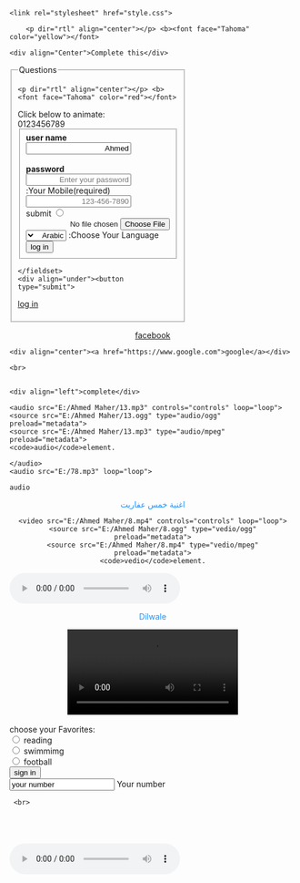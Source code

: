 
<!Doctype html>
<html>
<head>
    <title>Welcome to our Page</title>
	<meta charset="utf-8">
	<script>alert=("Welcome to Ahmed Maher's page")</script>
	<meta name="viewport" content="width=device-width,  initial-scale=1">
	
	<link rel="stylesheet" href="style.css">
</head>
<style>


blockquote{
	margin-left: 40px;
	margin-top: 10px;
	margin-right: 40px;
	display: block;

}
fieldset{
	width:100px;
}
p{
	color: dodgerblue;
}
body
	 {
		background-image:url("E:/Ahmed MAher/Desert.jpg") ;
		background-repeat:no-repeat;
		background-position:center center;
		background-attachment:fixed;
		-webkit-background-size:cover;
		-moz-background-size:cover;
		-moz-background-size:cover;
		background-size:cover;
	}

    #digit{
        width: 0.5em;
        overflow: hidden;
        font:32px monospace;
        cursor:pointer;
    }
    #stripe{
        display:inline-block;

    }
    #stripe.animate{
        transform: translate(-90%);
        transition-property:transform;
        transition-duration: 9s;
        transition-timing-function: linear;
    }
	
</style>
<body>
	
		<p dir="rtl" align="center"></p> <b><font face="Tahoma" color="yellow"></font>

	<div align="Center">Complete this</div>
<div align="left">
<fieldset>
			<legend>Questions</legend>
		
	<p dir="rtl" align="center"></p> <b><font face="Tahoma" color="red"></font>
<body>
    Click below to animate:
    <div id="digit"><div id="stripe">0123456789</div></div>
    <script src="script.js"></script>
	<form action="../www.Ahmed Maher.html" method="post">
<fieldset>		
<div class="container" style="direction:rtl">
<div align="under"><label for="un name"><b>user name</b></div>
</label> 
<input type="text" placeholder="Enter Your User Name" name="un name" required value="Ahmed"><br><br>

<div align="under"><label for="password"><b>password</b></div>
<input type="password" placeholder="Enter your password" name="password" size="20" maxlength="25" required> <br>
<div align="under"><label for="Mobile">Your Mobile(required):</label>
<div align="under"><input id="Mobile" name="Your Mobile" type="Mobile" placeholder="123-456-7890" size="20" minlength="9" maxlength="14" list="defaulttels" required></div>
<span class="validity"></span>
<input type="radio" name="submit" value="submit"> submit
<datalist id="defaulttels" >
<option value="111-1111-1111"></option>
<option value="122-2222-2222"></option>
<option value="333-3333-3333"></option>
<option value="344-4444-4444"></option>
</datalist>
</div>
<div align="under"><input type="file"></div>
<label for="Languages">Choose Your Language:</label>
<select id="Languages" name="Languages[]">
	<option value="Arabic">Arabic</option>
	<option value="English">English</option>
	<option value="French">French</option>
	<option value="Spanish">Spanish</option>
</select>
<div align="under"><button type="submit">log in</button>
<a href="../www.Ahmed Maher.html"></a></div></label>
</fieldset>

	</fieldset>
	<div align="under"><button type="submit">
<a href="../www.Ahmed Maher.html">log in</a></div></label>
	</fieldset> 
	</div>   
   <div align="center"><a href="https://www.facebook.com" target="_blank">facebook</a></div>
    
  
    <div align="center"><a href="https://www.google.com">google</a></div> 
    
	<br>
	
	
	<div align="left">complete</div>

</script>
	
	<audio src="E:/Ahmed Maher/13.mp3" controls="controls" loop="loop">
	<source src="E:/Ahmed Maher/13.ogg" type="audio/ogg" preload="metadata">
    <source src="E:/Ahmed Maher/13.mp3" type="audio/mpeg" preload="metadata">
    <code>audio</code>element.

    </audio>
    <audio src="E:/78.mp3" loop="loop">
<source src="E:/78.mp3" type="audio/ogg">
	<source src="E:/78.mp3" type="audio/mpeg">
		<code>audio</code>
     </audio>
    <div align="center"><p>اغنية خمس عفاريت</p>

    <video src="E:/Ahmed Maher/8.mp4" controls="controls" loop="loop">
	<source src="E:/Ahmed Maher/8.ogg" type="vedio/ogg" preload="metadata">
    <source src="E:/Ahmed Maher/8.mp4" type="vedio/mpeg" preload="metadata">
    <code>vedio</code>element.
    
</div>
   </video>
   <audio src="E:/15.mp3" controls="controls" loop="loop">
   	<source src="E:/15.mp3" type="audio/ogg" preload="metadata">
   	<source src="E:/15.mp3" type="audio/mpeg" preload="metadata">
   	<code>audio</code>
   	</audio>
<div align="under">
   	<div align="center"><p>Dilwale</p><video src="E:/23.mp4" controls="controls" loop="loop">
   		<source src="E:/23.mp4" type="video/ogg" preload="metadata">
   	<source src="E:/23.mp4" type="video/mpeg">
   	<code>video</code>		
   	</video> </div>	
    </div>
<br>


<div align="left"><label>choose your Favorites:</label></div>
	<input type="radio" name="hobby"value="Reading"> reading <br>
     	<input type="radio" name="hobby"value="swimming"> swimmimg <br>
     <input type="radio" name="hobby"value="football"> football <br>
     <input type="button" name="sign in"value="sign in"><br>
     <input type="text" name="your number" value="your number"> Your number <br>

     
   
     <br>

<br>


<br>

<br>
<audio src="E:/78.mp3" controls="controls" loop="loop">
	<source src="E:/78.ogg" type="audio/ogg" preload="metadata">
    <source src="E:/78.mp3" type="audio/mpeg" preload="metadata">
    <code>audio</code>element.
    <div align="center"><b>ر
ياللي حبيبك قاسي وسابك وياعذابك آه
إنسي عذابك من أحبابك وأفتح بابك
نار نار نار
وأنا قلبي قايد نار
نار نار نار
وحبيبي فايتني في نار
نار نار نار
والفكر خلاص أحتار
نار نار نار
مكتوبلي أعيش في نار
حبيتوا وهويتوا وأحتاجته مالقيتوا
فات قلبي في نار
وعذاب ومرار
والعقل أحتار
وديتوا وناديتوا ونسيني ما نسيتوا
وفي ليله ويوم نساني النوم وبقيت محروم
بكاني ولا جاني تاه منه عنواني
لا بعت سلام ولاأي كلام سهرنا ونام
https://lyricstranslate.com/ar/Hakim-Nar-lyrics.html</b></div>
<br>
<a href="../45.html">Next to Page</a>

     <h2> Read This Topic</h2>
     <div align="center">Risk Management</div>

     <b>مبادئ
المخاطرة (Risk) وحسب تعريف (ISO/IEC Guide 73) هو عبارة عن ربط بين احتمال وقوع حدث والآثار المترتبة على حدوثه.

إن إدارة المخاطر التقليدية تركز على المخاطر الناتجة عن أسباب مادية أو قانونية (مثال: الكوارث الطبيعية أو الحرائق، الحوادث، الموت والدعاوى القضائية) ومن جهة أخرى فإن إدارة المخاطر المالية تركز على تلك المخاطر التي يمكن إدارتها باستخدام أدوات المقايضة المالية. بغض النظر عن نوع إدارة المخاطر، فإن جميع الشركات الكبرى وكذلك المجموعات والشركات الصغرى لديها فريق مختص بإدارة المخاطر.

في حالة إدارة المخاطر المثالية، تتبع عملية إعطاء الأولويات، بحيث أن المخاطر ذات الخسائر الكبيرة واحتمالية حدوث عالية تعالج أولا بينما المخاطر ذات الخسائر الأقل واحتمالية حدوث أقل تعالج فيما بعد. عمليا قد تكون هذه العملية صعبة جدا، كما أن الموازنة ما بين المخاطر ذات الاحتمالية العالية والخسائر القليلة مقابل المخاطر ذات الاحتمالية القليلة والخسائر العالية قد يتم توليها بشكل سيء. إدارة المخاطر غير الملموسة تعرف نوع جديد من المخاطر وهي تلك التي تكون احتمالية حدوثها 100% ولكن يتم تجاهلها من قبل المؤسسة وذلك بسبب الافتقار لمقدرة التعرف عليها. ومثال على ذلك، مخاطر المعرفة والتي تحدث عند تطبيق معرفة ناقصة. وكذلك مخاطر العلاقات وتحدث عند وجود تعاون غير فعال. إن هذه المخاطر جميعها تقلل بشكل مباشر إنتاجية العاملين في المعرفة وتقلل فعالية الإنفاق والربح والخدمة والنوعية والسمعة ونوعية المكاسب. كذلك تواجه إدارة المخاطر صعوبات في تخصيص وتوزيع المصادر وهذا يوضح فكرة تكلفة الفرصة حيث أن بعض المصادر التي تنفق على إدارة المخاطر كان من الممكن أن تستغل في نشاطات أكثر ربحا. ومرة أخرى فإن عملية إدارة المخاطر المثالية تقلل الإنفاق في الوقت الذي تقلل فيه النتائج السلبية للمخاطر إلى أقصى حد ممكن. إن إدارة المخاطر يجب أن تتكامل مع ثقافة المؤسسة ومع السياسة والبرامج الفعالة للإدارة العليا. يجب أن تترجم إدارة المخاطر الإستراتيجيات إلى أهداف عملية وتكتيكية وان تحدد المسؤوليات خلال المؤسسة لكل مدير وموظف مسؤول عن إدارة المخاطر كجزء من وصفه الوظيفي.

خطوات عملية إدارة المخاطر
التحضير
و يتضمن التخطيط للعملية ورسم خريطة نطاق العمل والأساس الذي سيعتمد في تقييم المخاطر وكذلك تعريف إطار للعملية وأجندة للتحليل كما هو مبين في الشكل أدناه.

تحديد المخاطر
في هذه المرحلة يتم التعرف على المخاطر ذات الأهمية. المخاطر هي عبارة عن أحداث عند حصولها تؤدي إلى مشاكل وعليه يمكن أن يبدأ التعرف إلى المخاطر من مصدر المشاكل أو المشكلة بحد ذاتها. عندما تعرف المشكلة أو مصدرها فإن الحوادث التي تنتج عن هذا المصدر أو تلك التي قد تقود إلى مشكلة يمكن البحث فيها.

التعرف على المخاطر
ويتم ذلك عن طريق:

التحديد المعتمد على الأهداف: إن المنظمات والفرق العاملة على مشروع ما جميعها لديها أهداف، فأي حدث يعرض تحقيق هذه الأهداف إلى خطر سواء جزئيا أو كليا يعتبر خطورة.
التحديد المعتمد على السيناريو: في عملية تحليل السيناريو يتم خلق سيناريوهات مختلفة قد تكون طرق بديلة لتحقيق هدف ما أو تحليل للتفاعل بين القوى في سوق أو معركة، لذا فإن أي حدث يولد سيناريو مختلف عن الذي تم تصوره وغير مرغوب به، يعرف على أنه خطورة.
التحديد المعتمد على التصنيف: وهو عبارة عن تفصيل جميع المصادر المحتملة للمخاطر.
مراجعة المخاطر الشائعة: في العديد من المؤسسات هناك قوائم بالمخاطر المحتملة.
التقييم
بعد التعرف على المخاطر المحتملة يجب أن تجرى عملية تقييم لها من حيث شدتها في إحداث الخسائر واحتمالية حدوثها. أحيانا يكون من السهل قياس هذه الكميات وأحيانا أخرى يتعذر قياسها. صعوبة تقييم المخاطر تكمن في تحديد معدل حدوثها حيث أن المعلومات الإحصائية عن الحوادث السابقة ليست دائما متوفرة. وكذلك فإن تقييم شدة النتائج عادة ما يكون صعب في حالة الموجودات غير المادية.

كيفية الت</b>
     <b>مبادئ
المخاطرة (Risk) وحسب تعريف (ISO/IEC Guide 73) هو عبارة عن ربط بين احتمال وقوع حدث والآثار المترتبة على حدوثه.

إن إدارة المخاطر التقليدية تركز على المخاطر الناتجة عن أسباب مادية أو قانونية (مثال: الكوارث الطبيعية أو الحرائق، الحوادث، الموت والدعاوى القضائية) ومن جهة أخرى فإن إدارة المخاطر المالية تركز على تلك المخاطر التي يمكن إدارتها باستخدام أدوات المقايضة المالية. بغض النظر عن نوع إدارة المخاطر، فإن جميع الشركات الكبرى وكذلك المجموعات والشركات الصغرى لديها فريق مختص بإدارة المخاطر.

في حالة إدارة المخاطر المثالية، تتبع عملية إعطاء الأولويات، بحيث أن المخاطر ذات الخسائر الكبيرة واحتمالية حدوث عالية تعالج أولا بينما المخاطر ذات الخسائر الأقل واحتمالية حدوث أقل تعالج فيما بعد. عمليا قد تكون هذه العملية صعبة جدا، كما أن الموازنة ما بين المخاطر ذات الاحتمالية العالية والخسائر القليلة مقابل المخاطر ذات الاحتمالية القليلة والخسائر العالية قد يتم توليها بشكل سيء. إدارة المخاطر غير الملموسة تعرف نوع جديد من المخاطر وهي تلك التي تكون احتمالية حدوثها 100% ولكن يتم تجاهلها من قبل المؤسسة وذلك بسبب الافتقار لمقدرة التعرف عليها. ومثال على ذلك، مخاطر المعرفة والتي تحدث عند تطبيق معرفة ناقصة. وكذلك مخاطر العلاقات وتحدث عند وجود تعاون غير فعال. إن هذه المخاطر جميعها تقلل بشكل مباشر إنتاجية العاملين في المعرفة وتقلل فعالية الإنفاق والربح والخدمة والنوعية والسمعة ونوعية المكاسب. كذلك تواجه إدارة المخاطر صعوبات في تخصيص وتوزيع المصادر وهذا يوضح فكرة تكلفة الفرصة حيث أن بعض المصادر التي تنفق على إدارة المخاطر كان من الممكن أن تستغل في نشاطات أكثر ربحا. ومرة أخرى فإن عملية إدارة المخاطر المثالية تقلل الإنفاق في الوقت الذي تقلل فيه النتائج السلبية للمخاطر إلى أقصى حد ممكن. إن إدارة المخاطر يجب أن تتكامل مع ثقافة المؤسسة ومع السياسة والبرامج الفعالة للإدارة العليا. يجب أن تترجم إدارة المخاطر الإستراتيجيات إلى أهداف عملية وتكتيكية وان تحدد المسؤوليات خلال المؤسسة لكل مدير وموظف مسؤول عن إدارة المخاطر كجزء من وصفه الوظيفي.</p>

خطوات عملية إدارة المخاطر
التحضير
و يتضمن التخطيط للعملية ورسم خريطة نطاق العمل والأساس الذي سيعتمد في تقييم المخاطر وكذلك تعريف إطار للعملية وأجندة للتحليل كما هو مبين في الشكل أدناه.

تحديد المخاطر
في هذه المرحلة يتم التعرف على المخاطر ذات الأهمية. المخاطر هي عبارة عن أحداث عند حصولها تؤدي إلى مشاكل وعليه يمكن أن يبدأ التعرف إلى المخاطر من مصدر المشاكل أو المشكلة بحد ذاتها. عندما تعرف المشكلة أو مصدرها فإن الحوادث التي تنتج عن هذا المصدر أو تلك التي قد تقود إلى مشكلة يمكن البحث فيها.

التعرف على المخاطر
ويتم ذلك عن طريق:

التحديد المعتمد على الأهداف: إن المنظمات والفرق العاملة على مشروع ما جميعها لديها أهداف، فأي حدث يعرض تحقيق هذه الأهداف إلى خطر سواء جزئيا أو كليا يعتبر خطورة.
التحديد المعتمد على السيناريو: في عملية تحليل السيناريو يتم خلق سيناريوهات مختلفة قد تكون طرق بديلة لتحقيق هدف ما أو تحليل للتفاعل بين القوى في سوق أو معركة، لذا فإن أي حدث يولد سيناريو مختلف عن الذي تم تصوره وغير مرغوب به، يعرف على أنه خطورة.
التحديد المعتمد على التصنيف: وهو عبارة عن تفصيل جميع المصادر المحتملة للمخاطر.
مراجعة المخاطر الشائعة: في العديد من المؤسسات هناك قوائم بالمخاطر المحتملة.
التقييم
بعد التعرف على المخاطر المحتملة يجب أن تجرى عملية تقييم لها من حيث شدتها في إحداث الخسائر واحتمالية حدوثها. أحيانا يكون من السهل قياس هذه الكميات وأحيانا أخرى يتعذر قياسها. صعوبة تقييم المخاطر تكمن في تحديد معدل حدوثها حيث أن المعلومات الإحصائية عن الحوادث السابقة ليست دائما متوفرة. وكذلك فإن تقييم شدة النتائج عادة ما يكون صعب في حالة الموجودات غير المادية.</b>



<div align="center"><p>&copy;</p></div>	

<div align="center"><p>Ahmed Maher<p></div>
<address>Facebook:anaelsendrella331@yahoo.com</address>
        <div align="under">Gmail:anaelsendrella998@gmail.com</div>  


<article>Name:Ahmed Maher Khafagy
         <div align="under">Telephone:01552802863 </div> <br></article>
    <audio src="E\احمد ماهر\13.mp3" autoplay>
    	
    
    <code>audio</code>
</audio>

</blockquote>
<br>
<br>
<p><a href="https://www.Facebook.com" target="_top">Facebook</a></p>	 
<div class="cotainer-fluid">
	<h2>Card Classes</h2>
	<p>The Card class is suitible for both images and notes:</p>
	<div class="card" style="width:380px;">
		<img src="img_D:/1.png" alt="Image" style="width:100%;">
		<div class="card-body">
			<h4 class="card-title">Ahmed Maher</h4>
			<p class="card-text">Some exampel text. Ahmed is an Accountant and Web Developer</p>
			<a href="#" class="btn btn-primary">See Profile</a>
		</div>
	</div>
</div>
<br>
<div class="container-fluid">
	<div class="card" style="width:480px;">
	 <div class="container text-white bg-primary">
		<h1>A Car</h1>
	</div>
	<div class="card-body">
		<p class="card-text">A Car is a wheeled, self-powered motor vehicle used for transportation. Most definitions of the term specify that cars are designed to run primarily on road, to have seating for one eight people, and to typically have four wheels</p><p>(wikipedia)</p>
      
    </div>
    </div>
</div>


</body>
</html>
